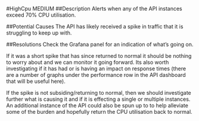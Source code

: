 #HighCpu
 MEDIUM 
##Description
Alerts when any of the API instances exceed 70% CPU utilisation.

##Potential Causes
The API has likely received a spike in traffic that it is struggling to keep up with.

##Resolutions
Check the Grafana panel for an indication of what’s going on.

If it was a short spike that has since returned to normal it should be nothing to worry about and we can monitor it going forward. Its also worth investigating if it has had or is having an impact on response times (there are a number of graphs under the performance row in the API dashboard that will be useful here).

If the spike is not subsiding/returning to normal, then we should investigate further what is causing it and if it is effecting a single or multiple instances. An additional instance of the API could also be spun up to to help alleviate some of the burden and hopefully return the CPU utilisation back to normal.